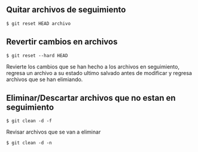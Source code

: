 ## Quitar archivos de seguimiento
```
$ git reset HEAD archivo
```

## Revertir cambios en archivos

```
$ git reset --hard HEAD 
```
Revierte los cambios que se han hecho a los archivos en seguimiento,
regresa un archivo a su estado ultimo salvado antes de modificar 
y regresa archivos que se han elimiando.

## Eliminar/Descartar archivos que no estan en seguimiento

```
$ git clean -d -f
```

Revisar archivos que se van a eliminar

```
$ git clean -d -n
```